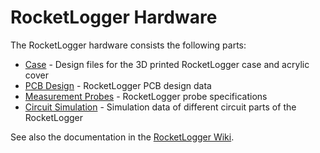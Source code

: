 # RocketLogger Hardware

The RocketLogger hardware consists the following parts:
* [Case](case) - Design files for the 3D printed RocketLogger case and acrylic cover
* [PCB Design](pcb) - RocketLogger PCB design data
* [Measurement Probes](probes) - RocketLogger probe specifications
* [Circuit Simulation](simulations) - Simulation data of different circuit parts of the RocketLogger

See also the documentation in the [RocketLogger Wiki](https://github.com/ETHZ-TEC/RocketLogger/wiki).
